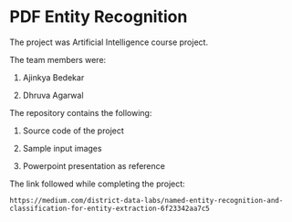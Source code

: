 # PDF Entity Recognition

The project was Artificial Intelligence course project.

The team members were:

1. Ajinkya Bedekar

2. Dhruva Agarwal

The repository contains the following:

1. Source code of the project

2. Sample input images

3. Powerpoint presentation as reference

The link followed while completing the project:

    https://medium.com/district-data-labs/named-entity-recognition-and-classification-for-entity-extraction-6f23342aa7c5